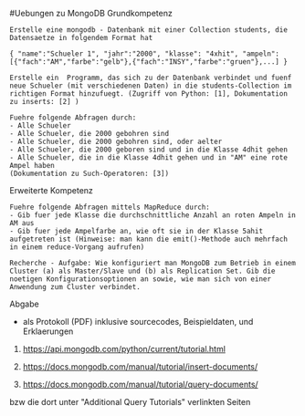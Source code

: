 #Uebungen zu MongoDB
Grundkompetenz

    Erstelle eine mongodb - Datenbank mit einer Collection students, die Datensaetze in folgendem Format hat

    { "name":"Schueler 1", "jahr":"2000", "klasse": "4xhit", "ampeln":[{"fach":"AM","farbe":"gelb"},{"fach":"INSY","farbe":"gruen"},...] }

    Erstelle ein  Programm, das sich zu der Datenbank verbindet und fuenf neue Schueler (mit verschiedenen Daten) in die students-Collection im richtigen Format hinzufuegt. (Zugriff von Python: [1], Dokumentation zu inserts: [2] )

    Fuehre folgende Abfragen durch:
    - Alle Schueler
    - Alle Schueler, die 2000 gebohren sind
    - Alle Schueler, die 2000 gebohren sind, oder aelter
    - Alle Schueler, die 2000 geboren sind und in die Klasse 4dhit gehen
    - Alle Schueler, die in die Klasse 4dhit gehen und in "AM" eine rote Ampel haben
    (Dokumentation zu Such-Operatoren: [3])

Erweiterte Kompetenz

    Fuehre folgende Abfragen mittels MapReduce durch:
    - Gib fuer jede Klasse die durchschnittliche Anzahl an roten Ampeln in AM aus
    - Gib fuer jede Ampelfarbe an, wie oft sie in der Klasse 5ahit aufgetreten ist (Hinweise: man kann die emit()-Methode auch mehrfach in einem reduce-Vorgang aufrufen)

    Recherche - Aufgabe: Wie konfiguriert man MongoDB zum Betrieb in einem Cluster (a) als Master/Slave und (b) als Replication Set. Gib die noetigen Konfigurationsoptionen an sowie, wie man sich von einer Anwendung zum Cluster verbindet.

Abgabe

- als Protokoll (PDF) inklusive sourcecodes, Beispieldaten, und Erklaerungen

1. https://api.mongodb.com/python/current/tutorial.html

2. https://docs.mongodb.com/manual/tutorial/insert-documents/

3. https://docs.mongodb.com/manual/tutorial/query-documents/ 
 
 bzw die dort unter "Additional Query Tutorials" verlinkten Seiten